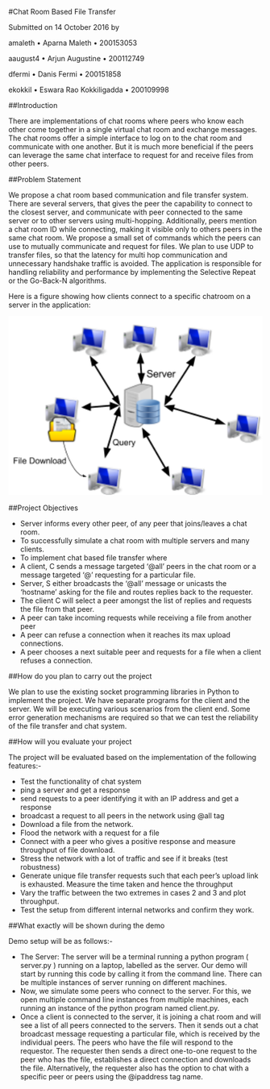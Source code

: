 
[](.com)

#Chat Room Based File Transfer

Submitted on 14 October 2016 by

amaleth • Aparna Maleth • 200153053

aaugust4 • Arjun Augustine • 200112749

dfermi • Danis Fermi • 200151858

ekokkil • Eswara Rao Kokkiligadda • 200109998

##Introduction

There are implementations of chat rooms where peers who know each other come together in a single virtual chat room and exchange messages. The chat rooms offer a simple interface to log on to the chat room and communicate with one another. But it is much more beneficial if the peers can leverage the same chat interface to request for and receive files from other peers.

##Problem Statement

We propose a chat room based communication and file transfer system. There are several servers, that gives the peer the capability to connect to the closest server, and communicate with peer connected to the same server or to other servers using multi-hopping. Additionally, peers mention a chat room ID while connecting, making it visible only to others peers in the same chat room. We propose a small set of commands which the peers can use to mutually communicate and request for files. We plan to use UDP to transfer files, so that the latency for multi hop communication and unnecessary handshake traffic is avoided. The application is responsible for handling reliability and performance by implementing the Selective Repeat or the Go-Back-N algorithms.

Here is a figure showing how clients connect to a specific chatroom on a server in the application:
<p align="center">
  <img src="bin/Fig%201%20System%20Functionality.png?raw=true" alt="Sublime's custom image" width=600/>
</p>

##Project Objectives

  * Server informs every other peer, of any peer that joins/leaves a chat room.
  * To successfully simulate a chat room with multiple servers and many clients.
  * To implement chat based file transfer where 
   * A client, C sends a message targeted ‘@all’ peers in the chat room or a message targeted ‘@<hostname>’ requesting for a particular file.
   * Server, S either broadcasts the ‘@all’ message or unicasts the ‘hostname’ asking for the file and routes replies back to the requester.
   * The client C will select a peer amongst the list of replies and requests the file from that peer.
  * A peer can take incoming requests while receiving a file from another peer
  * A peer can refuse a connection when it reaches its max upload connections.
  * A peer chooses a next suitable peer and requests for a file when a client refuses a connection.


##How do you plan to carry out the project

We plan to use the existing socket programming libraries in Python to implement the project. We have separate programs for the client and the server. We will be executing various scenarios from the client end. Some error generation mechanisms are required so that we can test the reliability of the file transfer and chat system.

##How will you evaluate your project

The project will be evaluated based on the implementation of the following features:-
  * Test the functionality of chat system
   * ping a server and get a response
   * send requests to a peer identifying it with an IP address and get a response
   * broadcast a request to all peers in the network using @all tag
  * Download a file from the network.
   * Flood the network with a request for a file
   * Connect with a peer who gives a positive response and measure throughput of file download.
  * Stress the network with a lot of traffic and see if it breaks (test robustness)
   * Generate unique file transfer requests such that each peer’s upload link is exhausted. Measure the time taken and hence the throughput
  * Vary the traffic between the two extremes in cases 2 and 3 and plot throughput.
  * Test the setup from different internal networks and confirm they work.

##What exactly will be shown during the demo

Demo setup will be as follows:-
  * The Server: The server will be a terminal running a python program ( server.py ) running on a laptop, labelled as the server. Our demo will start by running this code by calling it from the command line. There can be multiple instances of server running on different machines.
  * Now, we simulate some peers who connect to the server. For this, we open multiple command line instances from multiple machines, each running an instance of the python program named client.py.
  * Once a client is connected to the server, it is joining a chat room and will see a list of all peers connected to the servers. Then it sends out a chat broadcast message requesting a particular file, which is received by the individual peers. The peers who have the file will respond to the requestor. The requester then sends a direct one-to-one request to the peer who has the file, establishes a direct connection and downloads the file. Alternatively, the requester also has the option to chat with a specific peer or peers using the @ipaddress tag name.



